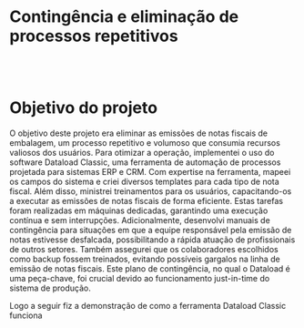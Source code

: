 <!DOCTYPE html>
<html>
<head>
<body> 
  <h1>Contingência e eliminação de processos repetitivos</h1>
<br><br>
  <h1>Objetivo do projeto</h1>
<div style='text-align:right'> 
    </div>
O objetivo deste projeto era eliminar as emissões de notas fiscais de embalagem, um processo repetitivo e volumoso que consumia recursos valiosos dos usuários. Para otimizar a  operação, implementei o uso do software Dataload Classic, uma ferramenta de automação de processos projetada para sistemas ERP e CRM. Com expertise na ferramenta, mapeei os campos do sistema e criei diversos templates para cada tipo de nota fiscal. Além disso, ministrei treinamentos para os usuários, capacitando-os a executar as emissões de notas fiscais de forma eficiente. Estas tarefas foram realizadas em máquinas dedicadas, garantindo uma execução contínua e sem interrupções.
Adicionalmente, desenvolvi manuais de contingência para situações em que a equipe responsável pela emissão de notas estivesse desfalcada, possibilitando a rápida atuação de profissionais de outros setores. Também assegurei que os colaboradores escolhidos como backup fossem treinados, evitando possíveis gargalos na linha de emissão de notas fiscais. Este plano de contingência, no qual o Dataload é uma peça-chave, foi crucial devido ao funcionamento just-in-time do sistema de produção.

Logo a seguir fiz a demonstração de como a ferramenta Dataload Classic funciona




  </body>
  </html>
